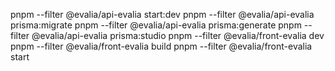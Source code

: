 pnpm --filter @evalia/api-evalia start:dev
pnpm --filter @evalia/api-evalia prisma:migrate
pnpm --filter @evalia/api-evalia prisma:generate
pnpm --filter @evalia/api-evalia prisma:studio
pnpm --filter @evalia/front-evalia dev
pnpm --filter @evalia/front-evalia build
pnpm --filter @evalia/front-evalia start
